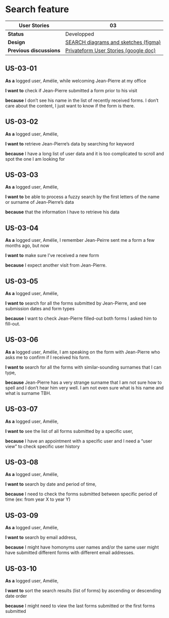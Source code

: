 # Search feature

<!-- prettier-ignore -->
| User Stories | 03 |
| ---------- | ---- |
| **Status** | Developped |
| **Design** | [SEARCH diagrams and sketches (figma)](https://www.figma.com/file/JT5Yq52CilZ7dVYchgGpJq/PF-SEARCH?node-id=0%3A1)
| **Previous discussions** | [Privateform User Stories (google doc)](https://docs.google.com/document/d/1-_iVgamjIm0aH-txl2aVDIfSNRuwS-agKf74G1q1KRk/edit#heading=h.wn6oeyggumgu)

## US-03-01

**As a** logged user, Amélie, while welcoming Jean-Pierre at my office 

**I want to** check if Jean-Pierre submitted a form prior to his visit 

**because** I don’t see his name in the list of recently received forms. I don’t care about the content, I just want to know if the form is there.

## US-03-02

**As a** logged user, Amélie, 

**I want to** retrieve Jean-Pierre’s data by searching for keyword 

**because** I have a long list of user data and it is too complicated to scroll and spot the one I am looking for

## US-03-03

**As a** logged user, Amélie, 

**I want to** be able to process a fuzzy search by the first letters of the name or surname of Jean-Pierre’s data 

**because** that the information I have to retrieve his data

## US-03-04

**As a** logged user, Amélie, I remember Jean-Peirre sent me a form a few months ago, but now 

**I want to** make sure I’ve received a new form 

**because** I expect another visit from Jean-Pierre.

## US-03-05

**As a** logged user, Amélie, 

**I want to** search for all the forms submitted by Jean-Pierre, and see submission dates and form types 

**because** I want to check Jean-Pierre filled-out both forms I asked him to fill-out.

## US-03-06

**As a** logged user, Amélie, I am speaking on the form with Jean-Pierre who asks me to confirm if I received his form. 

**I want to** search for all the forms with similar-sounding surnames that I can type, 

**because** Jean-Pierre has a very strange surname that I am not sure how to spell and I don’t hear him very well. I am not even sure what is his name and what is surname TBH.

## US-03-07

**As a** logged user, Amélie, 

**I want to** see the list of all forms submitted by a specific user, 

**because** I have an appointment with a specific user and I need a “user view” to check specific user history

## US-03-08

**As a** logged user, Amélie, 

**I want to** search by date and period of time, 

**because** I need to check the forms submitted between specific period of time (ex: from year X to year Y)

## US-03-09

**As a** logged user, Amélie, 

**I want to** search by email address, 

**because** I might have homonyms user names and/or the same user might have submitted different forms with different email addresses.

## US-03-10

**As a** logged user, Amélie, 

**I want to** sort the search results (list of forms) by ascending or descending date order 

**because** I might need to view the last forms submitted or the first forms submitted

